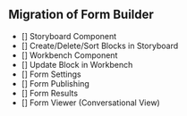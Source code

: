 ## Migration of Form Builder

- [] Storyboard Component
- [] Create/Delete/Sort Blocks in Storyboard
- [] Workbench Component
- [] Update Block in Workbench
- [] Form Settings
- [] Form Publishing
- [] Form Results
- [] Form Viewer (Conversational View)
